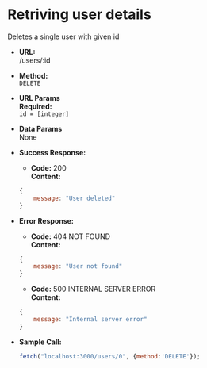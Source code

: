 # Retriving user details

Deletes a single user with given id

* **URL:** <br>
    /users/:id

* **Method:** <br>
    `DELETE`

* **URL Params** <br>
**Required:** <br>
    `id = [integer]`

* **Data Params** <br>
    None

* **Success Response:** <br>
    * **Code:** 200 <br>
      **Content:** 
    ```javascript
    {
        message: "User deleted"
    }
    ```

* **Error Response:** <br>
    * **Code:** 404 NOT FOUND <br>
      **Content:** 
    ```javascript
    {
        message: "User not found"
    }
    ```
    * **Code:** 500 INTERNAL SERVER ERROR <br>
      **Content:** 
    ```javascript
    {
        message: "Internal server error"
    }
    ```
 
* **Sample Call:** <br>
    ```javascript
    fetch("localhost:3000/users/0", {method:'DELETE'});
    ```